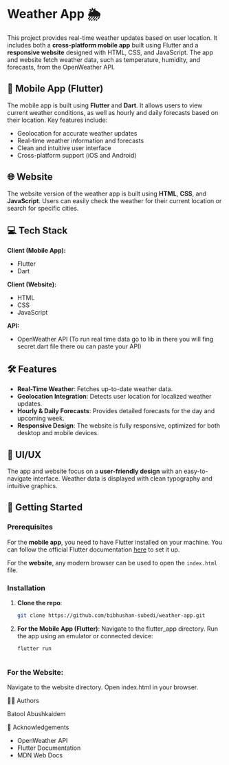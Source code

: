 # Weather App 🌦️

This project provides real-time weather updates based on user location. It includes both a **cross-platform mobile app** built using Flutter and a **responsive website** designed with HTML, CSS, and JavaScript. The app and website fetch weather data, such as temperature, humidity, and forecasts, from the OpenWeather API.

## 📱 Mobile App (Flutter)

The mobile app is built using **Flutter** and **Dart**. It allows users to view current weather conditions, as well as hourly and daily forecasts based on their location. Key features include:

- Geolocation for accurate weather updates
- Real-time weather information and forecasts
- Clean and intuitive user interface
- Cross-platform support (iOS and Android)

## 🌐 Website

The website version of the weather app is built using **HTML**, **CSS**, and **JavaScript**. Users can easily check the weather for their current location or search for specific cities.

## 💻 Tech Stack

**Client (Mobile App):**  
- Flutter  
- Dart  

**Client (Website):**  
- HTML  
- CSS  
- JavaScript  

**API:**  
- OpenWeather API (To run real time data go to lib in there you will fing secret.dart file there ou can paste your API)

## 🛠️ Features

- **Real-Time Weather**: Fetches up-to-date weather data.
- **Geolocation Integration**: Detects user location for localized weather updates.
- **Hourly & Daily Forecasts**: Provides detailed forecasts for the day and upcoming week.
- **Responsive Design**: The website is fully responsive, optimized for both desktop and mobile devices.

## 🎨 UI/UX

The app and website focus on a **user-friendly design** with an easy-to-navigate interface. Weather data is displayed with clean typography and intuitive graphics.

## 🚀 Getting Started

### Prerequisites

For the **mobile app**, you need to have Flutter installed on your machine. You can follow the official Flutter documentation [here](https://flutter.dev/docs/get-started/install) to set it up.

For the **website**, any modern browser can be used to open the `index.html` file.

### Installation

1. **Clone the repo**:
   ```bash
   git clone https://github.com/bibhushan-subedi/weather-app.git


2. **For the Mobile App (Flutter)**:
   Navigate to the flutter_app directory.
   Run the app using an emulator or connected device:
   ```bash
   flutter run



### For the Website:

Navigate to the website directory.
Open index.html in your browser.

🧑‍💻 Authors

Batool Abushkaidem

🤝 Acknowledgements

- OpenWeather API
- Flutter Documentation
- MDN Web Docs
